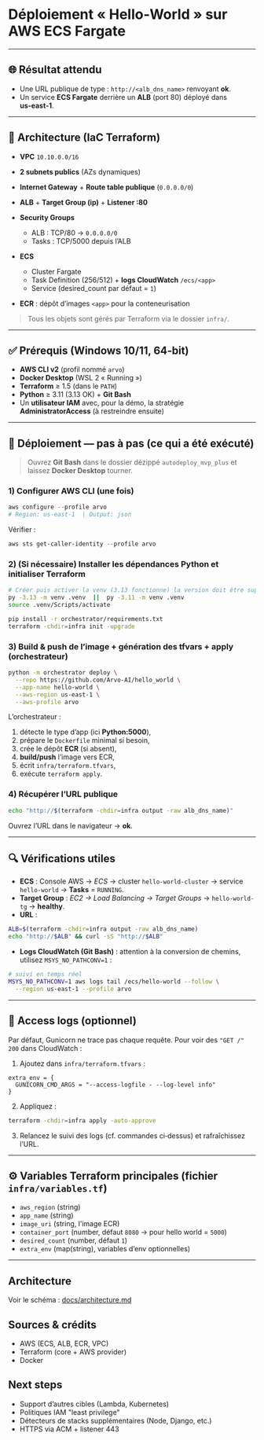 # Déploiement « Hello‑World » sur AWS ECS Fargate

---

## 🌐 Résultat attendu

* Une URL publique de type : `http://<alb_dns_name>` renvoyant **ok**.
* Un service **ECS Fargate** derrière un **ALB** (port 80) déployé dans **us‑east‑1**.

---

## 🧱 Architecture (IaC Terraform)

* **VPC** `10.10.0.0/16`
* **2 subnets publics** (AZs dynamiques)
* **Internet Gateway** + **Route table publique** (`0.0.0.0/0`)
* **ALB** + **Target Group (ip)** + **Listener :80**
* **Security Groups**

  * ALB : TCP/80 → `0.0.0.0/0`
  * Tasks : TCP/5000 depuis l’ALB
* **ECS**

  * Cluster Fargate
  * Task Definition (256/512) + **logs CloudWatch** `/ecs/<app>`
  * Service (desired\_count par défaut = `1`)
* **ECR** : dépôt d’images `<app>` pour la conteneurisation

> Tous les objets sont gérés par Terraform via le dossier `infra/`.

---

## ✅ Prérequis (Windows 10/11, 64‑bit)

* **AWS CLI v2** (profil nommé `arvo`)
* **Docker Desktop** (WSL 2 « Running »)
* **Terraform** ≥ 1.5 (dans le `PATH`)
* **Python** ≥ 3.11 (3.13 OK) + **Git Bash**
* Un **utilisateur IAM** avec, pour la démo, la stratégie **AdministratorAccess** (à restreindre ensuite)

---

## 🚀 Déploiement — pas à pas (ce qui a été exécuté)

> Ouvrez **Git Bash** dans le dossier dézippé `autodeploy_mvp_plus` et laissez **Docker Desktop** tourner.

### 1) Configurer AWS CLI (une fois)

```powershell
aws configure --profile arvo
# Region: us-east-1  | Output: json
```

Vérifier :

```powershell
aws sts get-caller-identity --profile arvo
```

### 2) (Si nécessaire) Installer les dépendances Python et initialiser Terraform

```bash
# Créer puis activer la venv (3.13 fonctionne) la version doit être supérieur à la 3.10
py -3.13 -m venv .venv  ||  py -3.11 -m venv .venv
source .venv/Scripts/activate

pip install -r orchestrator/requirements.txt
terraform -chdir=infra init -upgrade
```

### 3) Build & push de l’image + génération des tfvars + apply (orchestrateur)

```bash
python -m orchestrator deploy \
  --repo https://github.com/Arvo-AI/hello_world \
  --app-name hello-world \
  --aws-region us-east-1 \
  --aws-profile arvo
```

L’orchestrateur :

1. détecte le type d’app (ici **Python:5000**),
2. prépare le `Dockerfile` minimal si besoin,
3. crée le dépôt **ECR** (si absent),
4. **build/push** l’image vers ECR,
5. écrit `infra/terraform.tfvars`,
6. exécute `terraform apply`.

### 4) Récupérer l’URL publique

```bash
echo "http://$(terraform -chdir=infra output -raw alb_dns_name)"
```

Ouvrez l’URL dans le navigateur → **ok**.

---

## 🔍 Vérifications utiles

* **ECS** : Console AWS → *ECS* → cluster `hello-world-cluster` → service `hello-world` → **Tasks** = `RUNNING`.
* **Target Group** : *EC2 → Load Balancing → Target Groups* → `hello-world-tg` → **healthy**.
* **URL** :

```bash
ALB=$(terraform -chdir=infra output -raw alb_dns_name)
echo "http://$ALB" && curl -sS "http://$ALB"
```

* **Logs CloudWatch (Git Bash)** : attention à la conversion de chemins, utilisez `MSYS_NO_PATHCONV=1` :

```bash
# suivi en temps réel
MSYS_NO_PATHCONV=1 aws logs tail /ecs/hello-world --follow \
  --region us-east-1 --profile arvo
```
---

## 📝 Access logs (optionnel)

Par défaut, Gunicorn ne trace pas chaque requête. Pour voir des `"GET /" 200` dans CloudWatch :

1. Ajoutez dans `infra/terraform.tfvars` :

```
extra_env = {
  GUNICORN_CMD_ARGS = "--access-logfile - --log-level info"
}
```

2. Appliquez :

```bash
terraform -chdir=infra apply -auto-approve
```

3. Relancez le suivi des logs (cf. commandes ci‑dessus) et rafraîchissez l’URL.

---

## ⚙️ Variables Terraform principales (fichier `infra/variables.tf`)

* `aws_region` (string)
* `app_name` (string)
* `image_uri` (string, l’image ECR)
* `container_port` (number, défaut `8080` → pour hello world = `5000`)
* `desired_count` (number, défaut `1`)
* `extra_env` (map(string), variables d’env optionnelles)

---
## Architecture
Voir le schéma : [docs/architecture.md](docs/architecture.md)

## Sources & crédits
- AWS (ECS, ALB, ECR, VPC)
- Terraform (core + AWS provider)
- Docker

## Next steps
- Support d’autres cibles (Lambda, Kubernetes)
- Politiques IAM "least privilege"
- Détecteurs de stacks supplémentaires (Node, Django, etc.)
- HTTPS via ACM + listener 443
